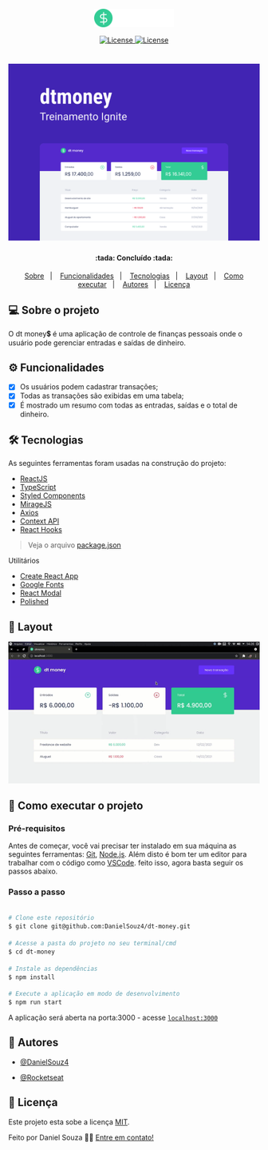 <p align="center">
  <img alt="dt money" src="./src/assets/logo.svg" width="160px">
</p>

<p align="center">
  <a href="https://github.com/DanielSouz4/dt-money/blob/880aaa08efed337cded8b2dbf8ac232d02f89f08/LICENSE" title="acessar licença">
    <img  src="https://img.shields.io/static/v1?label=license&message=MIT&color=33cc95&labelColor=5429cc" alt="License"> 
  </a>
  
  <a href="https://www.linkedin.com/in/danielsouzadev/" title="acessar linkedin do autor">
    <img  src="https://img.shields.io/static/v1?label=feito por&message=Daniel Souza&color=33cc95&labelColor=5429cc" alt="License">   
 </a>
</p>

<h1 align="center" title="dt money">
    <img alt="dt money" src="./src/assets/capa.svg" />
</h1>

<h4 align="center"> 
	:tada: Concluído :tada:
</h4>

<p align="center">
 <a href="#-sobre-o-projeto">Sobre</a>&nbsp;&nbsp;&nbsp;|&nbsp;&nbsp;&nbsp;
 <a href="#-funcionalidades">Funcionalidades</a>&nbsp;&nbsp;&nbsp;|&nbsp;&nbsp;&nbsp;
 <a href="#-tecnologias">Tecnologias</a>&nbsp;&nbsp;&nbsp;|&nbsp;&nbsp;&nbsp;
 <a href="#-layout">Layout</a>&nbsp;&nbsp;&nbsp;|&nbsp;&nbsp;&nbsp;
 <a href="#-como-executar-o-projeto">Como executar</a>&nbsp;&nbsp;&nbsp;|&nbsp;&nbsp;&nbsp;
 <a href="#-autores">Autores</a>&nbsp;&nbsp;&nbsp;|&nbsp;&nbsp;&nbsp;
 <a href="#-licença">Licença</a>
</p>

## 💻 Sobre o projeto

O dt money:heavy_dollar_sign: é uma aplicação de controle de finanças pessoais onde o usuário pode gerenciar entradas e saídas de dinheiro.

## ⚙️ Funcionalidades

- [x] Os usuários podem cadastrar transações;
- [x] Todas as transações são exibidas em uma tabela;
- [x] É mostrado um resumo com todas as entradas, saídas e o total de dinheiro.

## 🛠 Tecnologias

As seguintes ferramentas foram usadas na construção do projeto:

- [ReactJS](https://pt-br.reactjs.org/docs/getting-started.html)
- [TypeScript](https://www.typescriptlang.org/)
- [Styled Components](https://styled-components.com/)
- [MirageJS](https://miragejs.com/)
- [Axios](https://github.com/axios/axios)
- [Context API](#)
- [React Hooks](#)

> Veja o arquivo [package.json](https://github.com/DanielSouz4/dt-money/blob/0508643803398b6f0856fe23a9bc201817dda711/package.json)

Utilitários

- [Create React App](https://create-react-app.dev/)
- [Google Fonts](https://fonts.google.com/)
- [React Modal](https://github.com/reactjs/react-modal)
- [Polished](https://github.com/styled-components/polished)

## 🎨 Layout

<img alt="gif dt money" src="src/assets/Screencast 2021-10-24 14_26_54.gif">

## 🚀 Como executar o projeto

### Pré-requisitos

Antes de começar, você vai precisar ter instalado em sua máquina as seguintes ferramentas:
[Git](https://git-scm.com), [Node.js](https://nodejs.org/en/).
Além disto é bom ter um editor para trabalhar com o código como [VSCode](https://code.visualstudio.com/). feito isso, agora basta seguir os passos abaixo.

### Passo a passo

```bash

# Clone este repositório
$ git clone git@github.com:DanielSouz4/dt-money.git

# Acesse a pasta do projeto no seu terminal/cmd
$ cd dt-money

# Instale as dependências
$ npm install

# Execute a aplicação em modo de desenvolvimento
$ npm run start

```

A aplicação será aberta na porta:3000 - acesse [`localhost:3000`](http://localhost:3000)

## 🦸 Autores

- [@DanielSouz4](https://github.com/DanielSouz4)

- [@Rocketseat](https://github.com/Rocketseat)

## 📝 Licença

Este projeto esta sobe a licença [MIT](https://github.com/DanielSouz4/dt-money/blob/880aaa08efed337cded8b2dbf8ac232d02f89f08/LICENSE).

Feito por Daniel Souza 👋🏽 [Entre em contato!](https://www.linkedin.com/in/danielsouzadev/)
